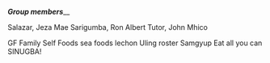 _______Group members_________

Salazar, Jeza Mae
Sarigumba, Ron Albert
Tutor, John Mhico 

GF
Family
Self
Foods
sea foods
lechon
Uling roster
Samgyup
Eat all you can
SINUGBA!